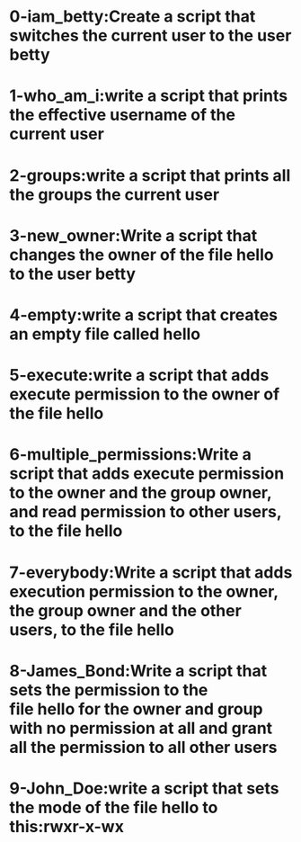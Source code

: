 # 0-iam_betty:Create a script that switches the current user to the user betty
# 1-who_am_i:write a script that prints the effective username of the current user
# 2-groups:write a script that prints all the groups the current user
# 3-new_owner:Write a script that changes the owner of the file hello to the user betty
# 4-empty:write a script that creates an empty file called hello
# 5-execute:write a script that adds execute permission to the owner of the file hello
# 6-multiple_permissions:Write a script that adds execute permission to the owner and the group owner, and read permission to other users, to the file hello
# 7-everybody:Write a script that adds execution permission to the owner, the group owner and the other users, to the file hello
# 8-James_Bond:Write a script that sets the permission to the file hello for the owner and group with no permission at all and grant all the permission to all other users
# 9-John_Doe:write a script that sets the mode of the file hello to this:rwxr-x-wx
